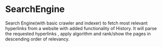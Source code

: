 # SearchEngine
Search Engine(with basic crawler and indexer) to fetch most relevant hyperlinks from a website with added functionality of History.
It will parse the requested hyperlinks , apply algorithm and rank/show the pages in descending order of relevancy.
